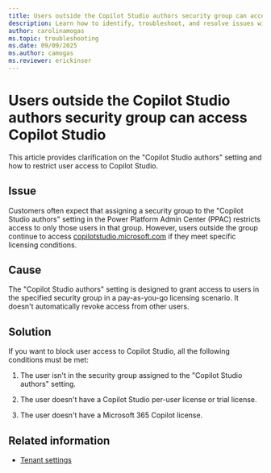 ```yaml
---
title: Users outside the Copilot Studio authors security group can access Copilot Studio
description: Learn how to identify, troubleshoot, and resolve issues with user access for users outside the Copilot Studio authors setting in Microsoft Copilot Studio.
author: carolinamogas
ms.topic: troubleshooting
ms.date: 09/09/2025
ms.author: camogas
ms.reviewer: erickinser
---
```


# Users outside the Copilot Studio authors security group can access Copilot Studio

This article provides clarification on the "Copilot Studio authors" setting and how to restrict user access to Copilot Studio.

## Issue

Customers often expect that assigning a security group to the "Copilot Studio authors" setting in the Power Platform Admin Center (PPAC) restricts access to only those users in that group. However, users outside the group continue to access
[copilotstudio.microsoft.com](https://copilotstudio.microsoft.com/) if they meet specific licensing conditions.

## Cause

The "Copilot Studio authors" setting is designed to grant access to users in the specified security group in a pay-as-you-go licensing scenario. It doesn't automatically revoke access from other users. 

## Solution

If you want to block user access to Copilot Studio, all the following conditions must be met: 

1.  The user isn't in the security group assigned to the "Copilot Studio authors" setting.

1.  The user doesn't have a Copilot Studio per-user license or trial license.

1.  The user doesn't have a Microsoft 365 Copilot license.

## Related information

- [Tenant settings](/power-platform/admin/tenant-settings)
